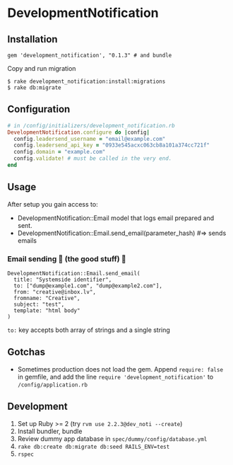 # DevelopmentNotification

## Installation

```
gem 'development_notification', "0.1.3" # and bundle
```

Copy and run migration
```
$ rake development_notification:install:migrations
$ rake db:migrate
```

## Configuration

```ruby
# in /config/initializers/development_notification.rb
DevelopmentNotification.configure do |config|
  config.leadersend_username = "email@example.com"
  config.leadersend_api_key = "0933e545acxc063cb8a101a374cc721f"
  config.domain = "example.com"
  config.validate! # must be called in the very end.
end
```

## Usage
After setup you gain access to:
* DevelopmentNotification::Email model that logs email prepared and sent.
* DevelopmentNotification::Email.send_email(parameter_hash) #=> sends emails

### Email sending :bear: (the good stuff) :honeybee:
```
DevelopmentNotification::Email.send_email(
  title: "Systemside identifier",
  to: ["dump@example1.com", "dump@example2.com"],
  from: "creative@inbox.lv",
  fromname: "Creative",
  subject: "test",
  template: "html body"
)
```

`to:` key accepts both array of strings and a single string  

## Gotchas
* Sometimes production does not load the gem. Append `require: false` in gemfile, and add the line `require 'development_notification'` to `/config/application.rb`

## Development
1. Set up Ruby >= 2 (try `rvm use 2.2.3@dev_noti --create`)  
2. Install bundler, bundle
3. Review dummy app database in `spec/dummy/config/database.yml`
4. `rake db:create db:migrate db:seed RAILS_ENV=test`
5. `rspec`
